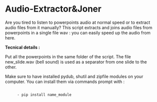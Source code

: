 # Audio-Extractor&Joner

Are you tired to listen to powerpoints audio at normal speed or to extract audio files from it manually? 
This script extracts and joins audio files from powerpoints in a single file wav : you can easily speed up the audio from here. 

<b>Tecnical details :</b>

Put all the powerpoints in the same folder of the script. 
The file new_slide.wav (bell sound) is used as a separator from one slide to the other. 

Make sure to have installed pydub, shutil and zipfile modules on your computer.
You can install them via commands prompt with :
<figure><pre><code>
- pip install name_module
    </code></pre></figure>


